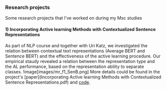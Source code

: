 

### Research projects

Some research projects that I've worked on during my Msc studies

#### 1) Incorporating Active learning Methods with Contextualized Sentence Representations

As part of NLP course and together with Uri Katz, we investigated the relation between contextual text representations (Average BERT and Sentence BERT) and the effectiveness of the active learning procedure. Our empirical staudy revealed a relation between the representation type and the AL performance, based on the representation ability to separate classes. 
!image[images/mr_f1_SenB.png]
More details could be found in the project's [paper](Incorporating Active learning Methods with Contextualized Sentence Representations.pdf) and [code](https://github.com/daniellehausler/nlp_active_learning).

  
